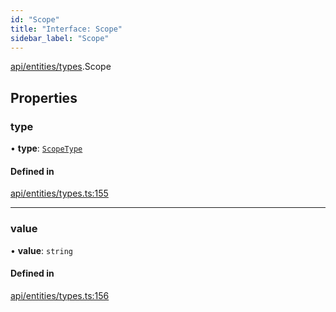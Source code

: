 ```yaml
---
id: "Scope"
title: "Interface: Scope"
sidebar_label: "Scope"
---
```


[api/entities/types](../../../../../modules/API/Entities/Types/Types.md).Scope

## Properties

### type

• **type**: [`ScopeType`](../../../../../enums/API/Entities/Types/ScopeType/ScopeType.md)

#### Defined in

[api/entities/types.ts:155](https://github.com/PolymeshAssociation/polymesh-sdk/blob/b55e63737/src/api/entities/types.ts#L155)

___

### value

• **value**: `string`

#### Defined in

[api/entities/types.ts:156](https://github.com/PolymeshAssociation/polymesh-sdk/blob/b55e63737/src/api/entities/types.ts#L156)
